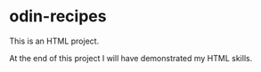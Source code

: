 # odin-recipes

This is an HTML project.

At the end of this project I will have demonstrated my HTML skills.
